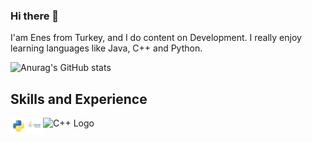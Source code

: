 ### Hi there 👋

I'am Enes from Turkey, and I do content on Development. I really enjoy learning languages like Java, C++ and Python.

![Anurag's GitHub stats](https://github-readme-stats.vercel.app/api?username=Reines5&theme=dark&show_icons=true)

## Skills and Experience

<img align="left" alt="Python" width="26px" src="https://raw.githubusercontent.com/github/explore/cebd63002168a05a6a642f309227eefeccd92950/topics/python/python.png" />
<img src="https://raw.githubusercontent.com/isocpp/logos/master/cpp_logo.png" alt="C++ Logo" width="26" /> 
<img align="left" alt="Java" width="26px" src="https://raw.githubusercontent.com/github/explore/cebd63002168a05a6a642f309227eefeccd92950/topics/java/java.png" />
